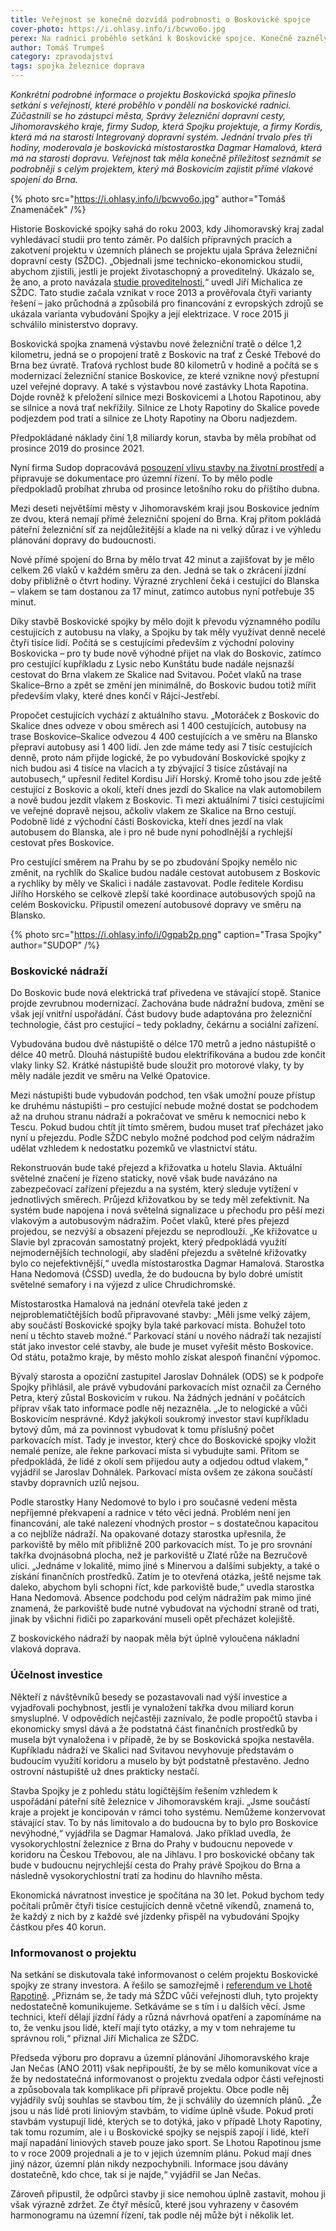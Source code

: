 ```yaml
---
title: Veřejnost se konečně dozvídá podrobnosti o Boskovické spojce
cover-photo: https://i.ohlasy.info/i/bcwvo6o.jpg
perex: Na radnici proběhlo setkání k Boskovické spojce. Konečně zazněly konkrétní informace o projektu, který má Boskovicím zajistit přímé vlakové spojení do Brna.
author: Tomáš Trumpeš
category: zpravodajství
tags: spojka železnice doprava
---
```


*Konkrétní podrobné informace o projektu Boskovická spojka přineslo setkání s veřejností, které proběhlo v pondělí na boskovické radnici. Zúčastnili se ho zástupci města, Správy železniční dopravní cesty, Jihomoravského kraje, firmy Sudop, která Spojku projektuje, a firmy Kordis, která má na starosti Integrovaný dopravní systém. Jednání trvalo přes tři hodiny, moderovala je boskovická místostarostka Dagmar Hamalová, která má na starosti dopravu. Veřejnost tak měla konečně příležitost seznámit se podrobněji s celým projektem, který má Boskovicím zajistit přímé vlakové spojení do Brna.*

{% photo src="https://i.ohlasy.info/i/bcwvo6o.jpg" author="Tomáš Znamenáček" /%}

Historie Boskovické spojky sahá do roku 2003, kdy Jihomoravský kraj zadal vyhledávací studii pro tento záměr. Po dalších přípravných pracích a zakotvení projektu v územních plánech se projektu ujala Správa železniční dopravní cesty (SŽDC). „Objednali jsme technicko-ekonomickou studii, abychom zjistili, jestli je projekt životaschopný a proveditelný. Ukázalo se, že ano, a proto navázala [studie proveditelnosti](http://data.ohlasy.info/2018/spojka-proveditelnost.pdf),“ uvedl Jiří Michalica ze SŽDC. Tato studie začala vznikat v roce 2013 a prověřovala čtyři varianty řešení – jako průchodná a způsobilá pro financování z evropských zdrojů se ukázala varianta vybudování Spojky a její elektrizace. V roce 2015 ji schválilo ministerstvo dopravy.

Boskovická spojka znamená výstavbu nové železniční tratě o délce 1,2 kilometru, jedná se o propojení tratě z Boskovic na trať z České Třebové do Brna bez úvratě. Traťová rychlost bude 80 kilometrů v hodině a počítá se s modernizací železniční stanice Boskovice, ze které vznikne nový přestupní uzel veřejné dopravy. A také s výstavbou nové zastávky Lhota Rapotina. Dojde rovněž k přeložení silnice mezi Boskovicemi a Lhotou Rapotinou, aby se silnice a nová trať nekřížily. Silnice ze Lhoty Rapotiny do Skalice povede podjezdem pod tratí a silnice ze Lhoty Rapotiny na Oboru nadjezdem.

Předpokládané náklady činí 1,8 miliardy korun, stavba by měla probíhat od prosince 2019 do prosince 2021.

Nyní firma Sudop dopracovává [posouzení vlivu stavby na životní prostředí](http://data.ohlasy.info/2018/spojka-eia.pdf) a připravuje se dokumentace pro územní řízení. To by mělo podle předpokladů probíhat zhruba od prosince letošního roku do příštího dubna.

Mezi deseti největšími městy v Jihomoravském kraji jsou Boskovice jedním ze dvou, která nemají přímé železniční spojení do Brna. Kraj přitom pokládá páteřní železniční síť za nejdůležitější a klade na ni velký důraz i ve výhledu plánování dopravy do budoucnosti.

Nové přímé spojení do Brna by mělo trvat 42 minut a zajišťovat by je mělo celkem 26 vlaků v každém směru za den. Jedná se tak o zkrácení jízdní doby přibližně o čtvrt hodiny. Výrazné zrychlení čeká i cestující do Blanska – vlakem se tam dostanou za 17 minut, zatímco autobus nyní potřebuje 35 minut.

Díky stavbě Boskovické spojky by mělo dojít k převodu významného podílu cestujících z autobusu na vlaky, a Spojku by tak měly využívat denně necelé čtyři tisíce lidí. Počítá se s cestujícími především z východní poloviny Boskovicka – pro ty bude nově výhodné přijet na vlak do Boskovic, zatímco pro cestující kupříkladu z Lysic nebo Kunštátu bude nadále nejsnazší cestovat do Brna vlakem ze Skalice nad Svitavou. Počet vlaků na trase Skalice–Brno a zpět se změní jen minimálně, do Boskovic budou totiž mířit především vlaky, které dnes končí v Rájci-Jestřebí.

Propočet cestujících vychází z aktuálního stavu. „Motoráček z Boskovic do Skalice dnes odveze v obou směrech asi 1 400 cestujících, autobusy na trase Boskovice–Skalice odvezou 4 400 cestujících a ve směru na Blansko přepraví autobusy asi 1 400 lidí. Jen zde máme tedy asi 7 tisíc cestujících denně, proto nám přijde logické, že po vybudování Boskovické spojky z nich budou asi 4 tisíce na vlacích a ty zbývající 3 tisíce zůstávají na autobusech,“ upřesnil ředitel Kordisu Jiří Horský. Kromě toho jsou zde ještě cestující z Boskovic a okolí, kteří dnes jezdí do Skalice na vlak automobilem a nově budou jezdit vlakem z Boskovic. Ti mezi aktuálními 7 tisíci cestujícími ve veřejné dopravě nejsou, ačkoliv vlakem ze Skalice na Brno cestují. Podobně lidé z východní části Boskovicka, kteří dnes jezdí na vlak autobusem do Blanska, ale i pro ně bude nyní pohodlnější a rychlejší cestovat přes Boskovice.

Pro cestující směrem na Prahu by se po zbudování Spojky nemělo nic změnit, na rychlík do Skalice budou nadále cestovat autobusem z Boskovic a rychlíky by měly ve Skalici i nadále zastavovat. Podle ředitele Kordisu Jiřího Horského se celkově zlepší také koordinace autobusových spojů na celém Boskovicku. Připustil omezení autobusové dopravy ve směru na Blansko.

{% photo src="https://i.ohlasy.info/i/0gpab2p.png" caption="Trasa Spojky" author="SUDOP" /%}

### Boskovické nádraží

Do Boskovic bude nová elektrická trať přivedena ve stávající stopě. Stanice projde zevrubnou modernizací. Zachována bude nádražní budova, změní se však její vnitřní uspořádání. Část budovy bude adaptována pro železniční technologie, část pro cestující – tedy pokladny, čekárnu a sociální zařízení.

Vybudována budou dvě nástupiště o délce 170 metrů a jedno nástupiště o délce 40 metrů. Dlouhá nástupiště budou elektrifikována a budou zde končit vlaky linky S2. Krátké nástupiště bude sloužit pro motorové vlaky, ty by měly nadále jezdit ve směru na Velké Opatovice. 

Mezi nástupišti bude vybudován podchod, ten však umožní pouze přístup ke druhému nástupišti – pro cestující nebude možné dostat se podchodem až na druhou stranu nádraží a pokračovat ve směru k nemocnici nebo k Tescu. Pokud budou chtít jít tímto směrem, budou muset trať přecházet jako nyní u přejezdu. Podle SŽDC nebylo možné podchod pod celým nádražím udělat vzhledem k nedostatku pozemků ve vlastnictví státu.

Rekonstruován bude také přejezd a křižovatka u hotelu Slavia. Aktuální světelné značení je řízeno staticky, nově však bude navázáno na zabezpečovací zařízení přejezdu a na systém, který sleduje vytížení v jednotlivých směrech. Průjezd křižovatkou by se tedy měl zefektivnit. Na systém bude napojena i nová světelná signalizace u přechodu pro pěší mezi vlakovým a autobusovým nádražím. Počet vlaků, které přes přejezd projedou, se nezvýší a obsazení přejezdu se neprodlouží. „Ke křižovatce u Slavie byl zpracován samostatný projekt, který předpokládá využití nejmodernějších technologií, aby sladění přejezdu a světelné křižovatky bylo co nejefektivnější,“ uvedla místostarostka Dagmar Hamalová. Starostka Hana Nedomová (ČSSD) uvedla, že do budoucna by bylo dobré umístit světelné semafory i na výjezd z ulice Chrudichromské.

Místostarostka Hamalová na jednání otevřela také jeden z nejproblematičtějších bodů připravované stavby: „Měli jsme velký zájem, aby součástí Boskovické spojky byla také parkovací místa. Bohužel toto není u těchto staveb možné.“ Parkovací stání u nového nádraží tak nezajistí stát jako investor celé stavby, ale bude je muset vyřešit město Boskovice. Od státu, potažmo kraje, by město mohlo získat alespoň finanční výpomoc.

Bývalý starosta a opoziční zastupitel Jaroslav Dohnálek (ODS) se k podpoře Spojky přihlásil, ale právě vybudování parkovacích míst označil za Černého Petra, který zůstal Boskovicím v rukou. Na žádných jednání v počátcích příprav však tato informace podle něj nezazněla. „Je to nelogické a vůči Boskovicím nesprávné. Když jakýkoli soukromý investor staví kupříkladu bytový dům, má za povinnost vybudovat k tomu příslušný počet parkovacích míst. Tady je investor, který chce do Boskovické spojky vložit nemalé peníze, ale řekne parkovací místa si vybudujte sami. Přitom se předpokládá, že lidé z okolí sem přijedou auty a odjedou odtud vlakem,“ vyjádřil se Jaroslav Dohnálek. Parkovací místa ovšem ze zákona součástí stavby dopravních uzlů nejsou.

Podle starostky Hany Nedomové to bylo i pro současné vedení města nepříjemné překvapení a radnice v této věci jedná. Problém není jen financování, ale také nalezení vhodných prostor – s dostatečnou kapacitou a co nejblíže nádraží. Na opakované dotazy starostka upřesnila, že parkoviště by mělo mít přibližně 200 parkovacích míst. To je pro srovnání takřka dvojnásobná plocha, než je parkoviště u Zlaté růže na Bezručově ulici. „Jednáme v lokalitě, mimo jiné s Minervou a dalšími subjekty, a také o získání finančních prostředků. Zatím je to otevřená otázka, ještě nejsme tak daleko, abychom byli schopni říct, kde parkoviště bude,“ uvedla starostka Hana Nedomová. Absence podchodu pod celým nádražím pak mimo jiné znamená, že parkoviště bude nutné vybudovat na východní straně od trati, jinak by všichni řidiči po zaparkování museli opět přecházet kolejiště.

Z boskovického nádraží by naopak měla být úplně vyloučena nákladní vlaková doprava.

### Účelnost investice

Někteří z návštěvníků besedy se pozastavovali nad výší investice a vyjadřovali pochybnost, jestli je vynaložení takřka dvou miliard korun smysluplné. V odpovědích nejčastěji zaznívalo, že podle propočtů stavba i ekonomicky smysl dává a že podstatná část finančních prostředků by musela být vynaložena i v případě, že by se Boskovická spojka nestavěla. Kupříkladu nádraží ve Skalici nad Svitavou nevyhovuje představám o budoucím využití koridoru a muselo by být podstatně přestavěno. Jedno ostrovní nástupiště už dnes prakticky nestačí.

Stavba Spojky je z pohledu státu logičtějším řešením vzhledem k uspořádání páteřní sítě železnice v Jihomoravském kraji. „Jsme součástí kraje a projekt je koncipován v rámci toho systému. Nemůžeme konzervovat stávající stav. To by nás limitovalo a do budoucna by to bylo pro Boskovice nevýhodné,“ vyjádřila se Dagmar Hamalová. Jako příklad uvedla, že vysokorychlostní železnice z Brna do Prahy v budoucnu nepovede v koridoru na Českou Třebovou, ale na Jihlavu. I pro boskovické občany tak bude v budoucnu nejrychlejší cesta do Prahy právě Spojkou do Brna a následně vysokorychlostní tratí za hodinu do hlavního města.

Ekonomická návratnost investice je spočítána na 30 let. Pokud bychom tedy počítali průměr čtyři tisíce cestujících denně včetně víkendů, znamená to, že každý z nich by z každé své jízdenky přispěl na vybudování Spojky částkou přes 40 korun.

### Informovanost o projektu

Na setkání se diskutovala také informovanost o celém projektu Boskovické spojky ze strany investora. A řešilo se samozřejmě i [referendum ve Lhotě Rapotině](http://www.ohlasy.info/clanky/2018/03/rozhovor-sedlak.html). „Přiznám se, že tady má SŽDC vůči veřejnosti dluh, tyto projekty nedostatečně komunikujeme. Setkáváme se s tím i u dalších věcí. Jsme technici, kteří dělají jízdní řády a různá návrhová opatření a zapomínáme na to, že venku jsou lidé, kteří mají tyto otázky, a my v tom nehrajeme tu správnou roli,“ přiznal Jiří Michalica ze SŽDC.

Předseda výboru pro dopravu a územní plánování Jihomoravského kraje Jan Nečas (ANO 2011) však nepřipouští, že by se mělo komunikovat více a že by nedostatečná informovanost o projektu zvedala odpor části veřejnosti a způsobovala tak komplikace při přípravě projektu. Obce podle něj vyjádřily svůj souhlas se stavbou tím, že ji schválily do územních plánů. „Že jsou u nás lidé proti liniovým stavbám, to vidíme úplně všude. Pokud proti stavbám vystupují lidé, kterých se to dotýká, jako v případě Lhoty Rapotiny, tak tomu rozumím, ale i u Boskovické spojky se nejspíš zapojí i lidé, kteří mají napadání liniových staveb pouze jako sport. Se Lhotou Rapotinou jsme to v roce 2009 projednali a je to v jejich územním plánu. Pokud mají dnes jiný názor, územní plán nikdy nezpochybnili. Informace jsou dávány dostatečně, kdo chce, tak si je najde,“ vyjádřil se Jan Nečas. 

Zároveň připustil, že odpůrci stavby ji sice nemohou úplně zastavit, mohou ji však výrazně zdržet. Ze čtyř měsíců, které jsou vyhrazeny v časovém harmonogramu na územní řízení, tak podle něj může být i několik let.
